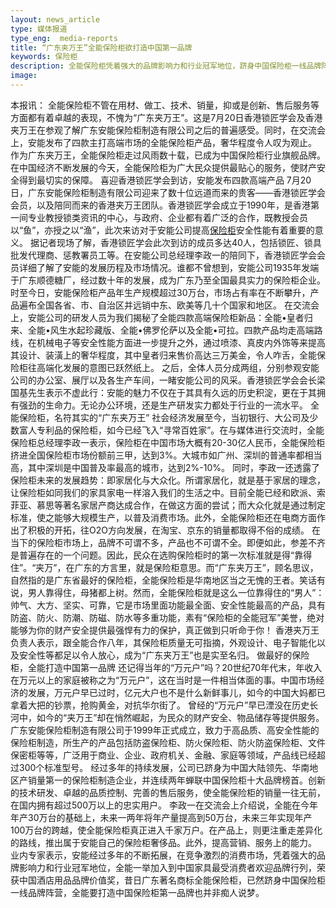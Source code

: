 ```yaml
---
layout: news_article
type: 媒体报道
type_eng:  media-reports
title: “广东夹万王”全能保险柜欲打造中国第一品牌
keywords: 保险柜
description: 全能保险柜凭着强大的品牌影响力和行业冠军地位，跻身中国保险柜一线品牌阵营，全能要打造中国保险柜第一品牌也并非痴人说梦。
image: 
---
```

本报讯：
全能保险柜不管在用材、做工、技术、销量，抑或是创新、售后服务等方面都有着卓越的表现，不愧为“广东夹万王”。这是7月20日香港锁匠学会及香港夹万王在参观了解广东安能保险柜制造有限公司之后的普遍感受。同时，在交流会上，安能发布了四款主打高端市场的全能保险柜产品，奢华程度令人叹为观止。
作为广东夹万王，全能保险柜走过风雨数十载，已成为中国保险柜行业旗舰品牌。在中国经济不断发展的今天，全能保险柜为广大民众提供最贴心的服务，使财产安全得到最切实的保障。
喜迎香港锁匠学会到访，安能发布四款高端产品
7月20日，广东安能保险柜制造有限公司迎来了数十位远道而来的贵客——香港锁匠学会会员，以及陪同而来的香港夹万王团队。香港锁匠学会成立于1990年，是香港第一间专业教授锁类资讯的中心，与政府、企业都有着广泛的合作，既教授会员以“鱼”，亦授之以“渔”，此次来访对于安能公司提高[保险柜](http://www.qnnsafe.com/)安全性能有着重要的意义。
据记者现场了解，香港锁匠学会此次到访的成员多达40人，包括锁匠、锁具批发代理商、惩教署员工等。在安能公司总经理李政一的陪同下，香港锁匠学会会员详细了解了安能的发展历程及市场情况。谁都不曾想到，安能公司1935年发端于广东顺德糖厂，经过数十年的发展，成为广东乃至全国最具实力的保险柜企业。时至今日，安能保险柜产品年生产规模超过30万台，市场占有率在不断攀升，产品遍布全国各省、市、自治区并远销中东、欧美等几十个国家和地区。
在交流会上，安能公司的研发人员为我们揭秘了全能四款高端保险柜新品：全能•皇者归来、全能•风生水起珍藏版、全能•佛罗伦萨以及全能•可拉。四款产品均走高端路线，在机械电子等安全性能方面进一步提升之外，通过喷漆、真皮内外饰等来提高其设计、装潢上的奢华程度，其中皇者归来售价高达三万美金，令人咋舌，全能保险柜往高端化发展的意图已跃然纸上。
之后，全体人员分成两组，分别参观安能公司的办公室、展厅以及各生产车间，一睹安能公司的风采。香港锁匠学会会长梁国基先生表示不虚此行：安能的魅力不仅在于其具有久远的历史积淀，更在于其拥有强劲的生命力。无论办公环境，还是生产研发实力都处于行业的一流水平。
全能保险柜，名符其实的“广东夹万王”
社会经济发展至今，当初银行、大公司及少数富人专利品的保险柜，如今已经飞入“寻常百姓家”。在与媒体进行交流时，全能保险柜总经理李政一表示，保险柜在中国市场大概有20-30亿人民币，全能保险柜挤进全国保险柜市场份额前三甲，达到3%。大城市如广州、深圳的普通率都相当高，其中深圳是中国普及率最高的城市，达到2%-10%。
同时，李政一还透露了保险柜未来的发展趋势：即家居化与大众化。所谓家居化，就是基于家居的理念，让保险柜如同我们的家具家电一样溶入我们的生活之中。目前全能已经和欧派、索菲亚、慕思等著名家居产商达成合作，在做这方面的尝试；而大众化就是通过制定标准，使之能够大规模生产，以普及消费市场。此外，全能保险柜还在电商方面作出了积极的开拓，往O2O方向发展，在淘宝、京东的销量都取得不俗的成绩。
在当下的保险柜市场上，品牌不可谓不多，产品也不可谓不全。即便如此，参差不齐是普遍存在的一个问题。因此，民众在选购保险柜时的第一次标准就是得“靠得住”。“夹万”，在广东的方言里，就是保险柜意思。而“广东夹万王”，顾名思议，自然指的是广东省最好的保险柜，全能保险柜是华南地区当之无愧的王者。笑话有说，男人靠得住，母猪都上树。然而，全能保险柜就是这么一位靠得住的“男人”：帅气、大方、坚实、可靠，它是市场里面功能最全面、安全性能最高的产品，具有防盗、防火、防潮、防磁、防水等多重功能，素有“保险柜的全能冠军”美誉，绝对能够为你的财产安全提供最强悍有力的保护，真正做到只听命于你！
香港夹万王负责人表示，跟全能合作八年，其保险柜质量无可指摘，外观设计、电子智能化以及安全性等都足以令人放心，成为“广东夹万王”也是实至名归。
做最好的保险柜，全能打造中国第一品牌
还记得当年的“万元户”吗？20世纪70年代末，年收入在万元以上的家庭被称之为“万元户”，这在当时是一件相当体面的事。中国市场经济的发展，万元户早已过时，亿元大户也不是什么新鲜事儿，如今的中国大妈都已拿着大把的钞票，抢购黄金，对抗华尔街了。
曾经的“万元户”早已湮没在历史长河中，如今的“夹万王”却在悄然崛起，为民众的财产安全、物品储存等提供服务。广东安能保险柜制造有限公司于1999年正式成立，致力于高品质、高安全性能的保险柜制造，所生产的产品包括防盗保险柜、防火保险柜、防火防盗保险柜、文件保密柜等等，广泛用于商业、企业、政府机关、金融、家庭等领域，产品线已经超过300个标准型号。
经过多年的持续发展，公司已跻身为中国大陆领先、华南地区产销量第一的保险柜制造企业，并连续两年蝉联中国保险柜十大品牌榜首。创新的技术研发、卓越的品质控制、完善的售后服务，使全能保险柜的销量一往无前，在国内拥有超过500万以上的忠实用户。
李政一在交流会上介绍说，全能在今年年产30万台的基础上，未来一两年将年产量提高到50万台，未来三年实现年产100万台的跨越，使全能保险柜真正进入千家万户。在产品上，则更注重走差异化的路线，推出属于安能自己的保险柜奢侈品。此外，提高营销、服务上的能力。
业内专家表示，安能经过多年的不断拓展，在竞争激烈的消费市场，凭着强大的品牌影响力和行业冠军地位，全能一举加入到中国家具最受消费者欢迎品牌行列，荣获中国酒店用品品牌价值奖，昔日广东著名商标全能保险柜，已然跻身中国保险柜一线品牌阵营，全能要打造中国保险柜第一品牌也并非痴人说梦。
